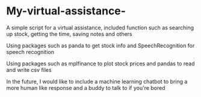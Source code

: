 # My-virtual-assistance-
A simple script for a virtual assistance, included function such as searching up stock, getting the time, saving notes and others 

Using packages such as panda to get stock info and SpeechRecognition for speech recognition

Using packages such as mplfinance to plot stock prices and pandas to read and write csv files 

In the future, I would like to include a machine learning chatbot to bring a more human like response and a buddy to talk to if you're bored
